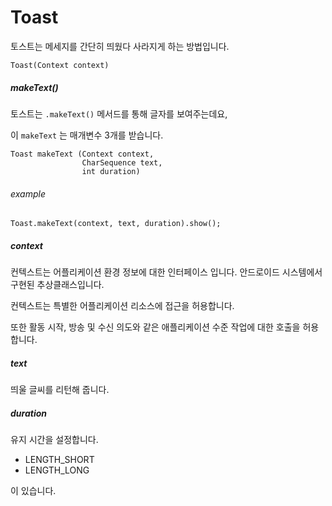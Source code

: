 # Toast

토스트는 메세지를 간단히 띄웠다 사라지게 하는 방법입니다.

`Toast(Context context)`

##### makeText()

토스트는 `.makeText()` 메서드를 통해 글자를 보여주는데요, 

이 `makeText` 는 매개변수 3개를 받습니다.

```
Toast makeText (Context context, 
                CharSequence text, 
                int duration)
```

###### example

```
Toast.makeText(context, text, duration).show();
```



##### context

컨텍스트는 어플리케이션 환경 정보에 대한 인터페이스 입니다. 안드로이드 시스템에서 구현된 추상클래스입니다.

컨텍스트는 특별한 어플리케이션 리소스에 접근을 허용합니다. 

또한  활동 시작, 방송 및 수신 의도와 같은 애플리케이션 수준 작업에 대한 호출을 허용합니다.

##### text

띄울 글씨를 리턴해 줍니다.

##### duration

유지 시간을 설정합니다.

- LENGTH_SHORT
- LENGTH_LONG

 이 있습니다.
